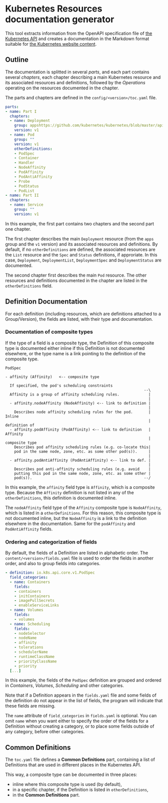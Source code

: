 # Kubernetes Resources documentation generator

This tool extracts information from the OpenAPI specification file of [the Kubernetes API](https://github.com/kubernetes/kubernetes/blob/master/api/openapi-spec/swagger.json) and creates a documentation in the Markdown format suitable for [the Kubernetes website content](https://kubernetes.io/docs/reference/kubernetes-api/).

## Outline

The documentation is splitted in several *parts*, and each part contains several *chapters*, each chapter describing a main Kubernetes resource and its associated resources and definitions, followed by the *Operations* operating on the resources documented in the chapter.

The parts and chapters are defined in the `config/<version>/toc.yaml` file.

```yaml
parts:
- name: Part I
  chapters:
  - name: Deployment
    group: appshttps://github.com/kubernetes/kubernetes/blob/master/api/openapi-spec/swagger.json
    version: v1
  - name: Pod
    group: ""
    version: v1
    otherDefinitions:
    - PodSpec
    - Container
    - Handler
    - NodeAffinity
    - PodAffinity
    - PodAntiAffinity
    - Probe
    - PodStatus
    - PodList
- name: Part II
  chapters:
  - name: Service
    group: ""
    version: v1
```

In this example, the first part contains two chapters and the second part one chapter.

The first chapter describes the main `Deployment` resource (from the `apps` group and the `v1` version) and its associated resources and definitions. By default, if no `otherDefinitions` are defined, the associated resources are the `List` resource and the `Spec` and `Status` definitions, if approriate. In this case, `Deployment`, `DeploymentList`, `DeploymentSpec` and `DeploymentStatus` are documented.

The second chapter first describes the main `Pod` resource. The other resources and definitions documented in the chapter are listed in the `otherDefinitions` field.

## Definition Documentation

For each definition (including resources, which are definitions attached to a Group/Version), the fields are listed, with their type and documentation.

### Documentation of composite types

If the type of a field is a composite type, the Definition of this composite type is documented either inline if this Definition is not documented elsewhere, or the type name is a link pointing to the definition of the composite type.

```
PodSpec

- affinity (Affinity)   <-- composite type

  If specified, the pod's scheduling constraints
                                                              --\
  Affinity is a group of affinity scheduling rules.             |
                                                                |
  - affinity.nodeAffinity (NodeAffinity) <-- link to definition |
                                                                |
    Describes node affinity scheduling rules for the pod.       |    Inline
                                                                | definition of
  - affinity.podAffinity (PodAffinity) <-- link to definition   |    Affinity
                                                                | composite type
    Describes pod affinity scheduling rules (e.g. co-locate this|
    pod in the same node, zone, etc. as some other pod(s)).     |
                                                                |
  - affinity.podAntiAffinity (PodAntiAffinity) <-- link to def. |
                                                                |
    Describes pod anti-affinity scheduling rules (e.g. avoid    |
    putting this pod in the same node, zone, etc. as some other |
    pod(s)).                                                  --/
```

In this example, the `affinity` field type is `Affinity`, which is a composite type. Because the `Affinity` definition is not listed in any of the `otherDefinitions`, this definition is documented inline.

The `nodeAffinity` field type of the `Affinity` composite type is `NodeAffinity`, which is listed in a `otherDefinitions`. For this reason, this composite type is not documented inline, but the `NodeAffinity` is a link to the definition elsewhere in the documentation. Same for the `podAffinity` and `PodAntiAffinity` fields.

### Ordering and categorization of fields

By default, the fields of a Definition are listed in alphabetic order. The `content/<version>/fields.yaml` file is used to order the fields in another order, and also to group fields into categories.

```yaml
- definition: io.k8s.api.core.v1.PodSpec
  field_categories:
  - name: Containers
    fields:
    - containers
    - initContainers
    - imagePullSecrets
    - enableServiceLinks
  - name: Volumes
    fields:
    - volumes
  - name: Scheduling
    fields:
    - nodeSelector
    - nodeName
    - affinity
    - tolerations
    - schedulerName
    - runtimeClassName
    - priorityClassName
    - priority
  [...]
```

In this example, the fields of the `PodSpec` definition are grouped and ordered in *Containers*, *Volumes*, *Scheduling* and other categories.

Note that if a Definition appears in the `fields.yaml` file and some fields of the definition do not appear in the list of fields, the program will indicate that these fields are missing.

The `name` attribute of `field_categories` in `fields.yaml` is optional. You can omit `name` when you want either to specify the order of the fields for a Definition  without creating a category, or to place some fields outside of any category, before other categories.

## Common Definitions

The `toc.yaml` file defines a **Common Definitions** part, containing a list of Definitions that are used in different places in the Kubernetes API.

This way, a composite type can be documented in three places:

- inline where this composite type is used (by default),
- in a specific chapter, if the Definition is listed in `otherDefinitions`,
- in the **Common Definitions** part.
